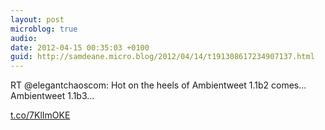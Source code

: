 ```yaml
---
layout: post
microblog: true
audio: 
date: 2012-04-15 00:35:03 +0100
guid: http://samdeane.micro.blog/2012/04/14/t191308617234907137.html
---
```

RT @elegantchaoscom: Hot on the heels of Ambientweet 1.1b2 comes… Ambientweet 1.1b3…

[t.co/7KlImOKE](http://t.co/7KlImOKE)
